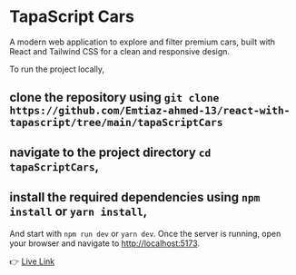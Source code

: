 # **TapaScript Cars**

A modern web application to explore and filter premium cars, built with React and Tailwind CSS for a clean and responsive design.

To run the project locally, 

## clone the repository using `git clone https://github.com/Emtiaz-ahmed-13/react-with-tapascript/tree/main/tapaScriptCars`

## navigate to the project directory `cd tapaScriptCars`, 

## install the required dependencies using `npm install` or `yarn install`, 

And start  with `npm run dev` or `yarn dev`. Once the server is running, open your browser and navigate to [http://localhost:5173](http://localhost:5173).

👉 [Live Link](https://tapa-script-cars.vercel.app/)
